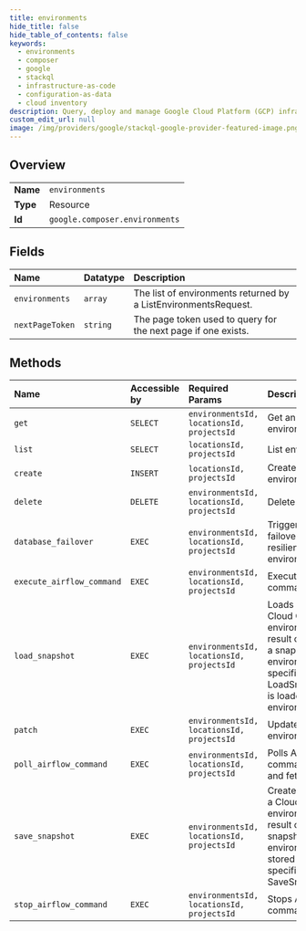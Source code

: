 ```yaml
---
title: environments
hide_title: false
hide_table_of_contents: false
keywords:
  - environments
  - composer
  - google    
  - stackql
  - infrastructure-as-code
  - configuration-as-data
  - cloud inventory
description: Query, deploy and manage Google Cloud Platform (GCP) infrastructure and resources using SQL
custom_edit_url: null
image: /img/providers/google/stackql-google-provider-featured-image.png
---
```

  
    

## Overview
<table><tbody>
<tr><td><b>Name</b></td><td><code>environments</code></td></tr>
<tr><td><b>Type</b></td><td>Resource</td></tr>
<tr><td><b>Id</b></td><td><code>google.composer.environments</code></td></tr>
</tbody></table>

## Fields
| Name | Datatype | Description |
|:-----|:---------|:------------|
| `environments` | `array` | The list of environments returned by a ListEnvironmentsRequest. |
| `nextPageToken` | `string` | The page token used to query for the next page if one exists. |
## Methods
| Name | Accessible by | Required Params | Description |
|:-----|:--------------|:----------------|:------------|
| `get` | `SELECT` | `environmentsId, locationsId, projectsId` | Get an existing environment. |
| `list` | `SELECT` | `locationsId, projectsId` | List environments. |
| `create` | `INSERT` | `locationsId, projectsId` | Create a new environment. |
| `delete` | `DELETE` | `environmentsId, locationsId, projectsId` | Delete an environment. |
| `database_failover` | `EXEC` | `environmentsId, locationsId, projectsId` | Triggers database failover (only for highly resilient environments). |
| `execute_airflow_command` | `EXEC` | `environmentsId, locationsId, projectsId` | Executes Airflow CLI command. |
| `load_snapshot` | `EXEC` | `environmentsId, locationsId, projectsId` | Loads a snapshot of a Cloud Composer environment. As a result of this operation, a snapshot of environment's specified in LoadSnapshotRequest is loaded into the environment. |
| `patch` | `EXEC` | `environmentsId, locationsId, projectsId` | Update an environment. |
| `poll_airflow_command` | `EXEC` | `environmentsId, locationsId, projectsId` | Polls Airflow CLI command execution and fetches logs. |
| `save_snapshot` | `EXEC` | `environmentsId, locationsId, projectsId` | Creates a snapshots of a Cloud Composer environment. As a result of this operation, snapshot of environment's state is stored in a location specified in the SaveSnapshotRequest. |
| `stop_airflow_command` | `EXEC` | `environmentsId, locationsId, projectsId` | Stops Airflow CLI command execution. |
